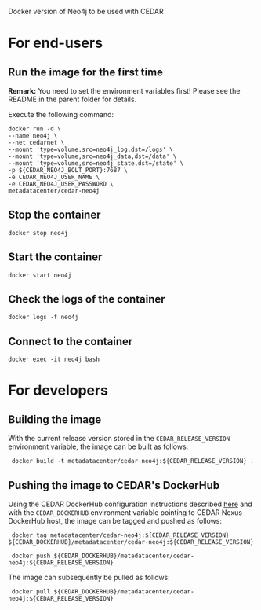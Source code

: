 Docker version of Neo4j to be used with CEDAR

# For end-users

## Run the image for the first time

**Remark:** You need to set the environment variables first! Please see the README in the parent folder for details.

Execute the following command:

````
docker run -d \
--name neo4j \
--net cedarnet \
--mount 'type=volume,src=neo4j_log,dst=/logs' \
--mount 'type=volume,src=neo4j_data,dst=/data' \
--mount 'type=volume,src=neo4j_state,dst=/state' \
-p ${CEDAR_NEO4J_BOLT_PORT}:7687 \
-e CEDAR_NEO4J_USER_NAME \
-e CEDAR_NEO4J_USER_PASSWORD \
metadatacenter/cedar-neo4j
````

## Stop the container

    docker stop neo4j

## Start the container

    docker start neo4j

## Check the logs of the container

    docker logs -f neo4j

## Connect to the container

    docker exec -it neo4j bash

# For developers

## Building the image

With the current release version stored in the `CEDAR_RELEASE_VERSION` environment variable, the image can be built as follows:

     docker build -t metadatacenter/cedar-neo4j:${CEDAR_RELEASE_VERSION} .

## Pushing the image to CEDAR's DockerHub

Using the CEDAR DockerHub configuration instructions described [here](https://github.com/metadatacenter/cedar-conf/wiki/Configuring-Docker-to-use-the-CEDAR-Nexus-DockerHub) and with the `CEDAR_DOCKERHUB` environment variable pointing to CEDAR Nexus DockerHub host, the image can be tagged and pushed as follows:

     docker tag metadatacenter/cedar-neo4j:${CEDAR_RELEASE_VERSION} ${CEDAR_DOCKERHUB}/metadatacenter/cedar-neo4j:${CEDAR_RELEASE_VERSION}

     docker push ${CEDAR_DOCKERHUB}/metadatacenter/cedar-neo4j:${CEDAR_RELEASE_VERSION}

The image can subsequently be pulled as follows:

     docker pull ${CEDAR_DOCKERHUB}/metadatacenter/cedar-neo4j:${CEDAR_RELEASE_VERSION}
